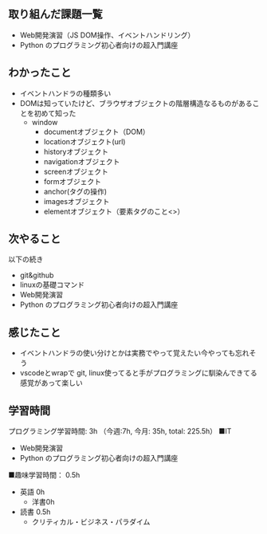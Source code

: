 ## 取り組んだ課題一覧
- Web開発演習（JS DOM操作、イベントハンドリング）
- Python のプログラミング初心者向けの超入門講座

## わかったこと
- イベントハンドラの種類多い
- DOMは知っていたけど、ブラウザオブジェクトの階層構造なるものがあることを初めて知った
  - window
    - documentオブジェクト（DOM）
    - locationオブジェクト(url)
    - historyオブジェクト 
    - navigationオブジェクト
    - screenオブジェクト
    - formオブジェクト
    - anchor(<a>タグの操作)
    - imagesオブジェクト
    - elementオブジェクト（要素タグのこと<>）
    

## 次やること
以下の続き
- git&github
- linuxの基礎コマンド
- Web開発演習
- Python のプログラミング初心者向けの超入門講座

## 感じたこと
- イベントハンドラの使い分けとかは実務でやって覚えたい今やっても忘れそう
- vscodeとwrapで git, linux使ってると手がプログラミングに馴染んできてる感覚があって楽しい

## 学習時間
プログラミング学習時間: 3h （今週:7h, 今月: 35h, total: 225.5h）
■IT
- Web開発演習
- Python のプログラミング初心者向けの超入門講座

■趣味学習時間： 0.5h
- 英語 0h
  - 洋書0h
- 読書 0.5h
  - クリティカル・ビジネス・パラダイム
